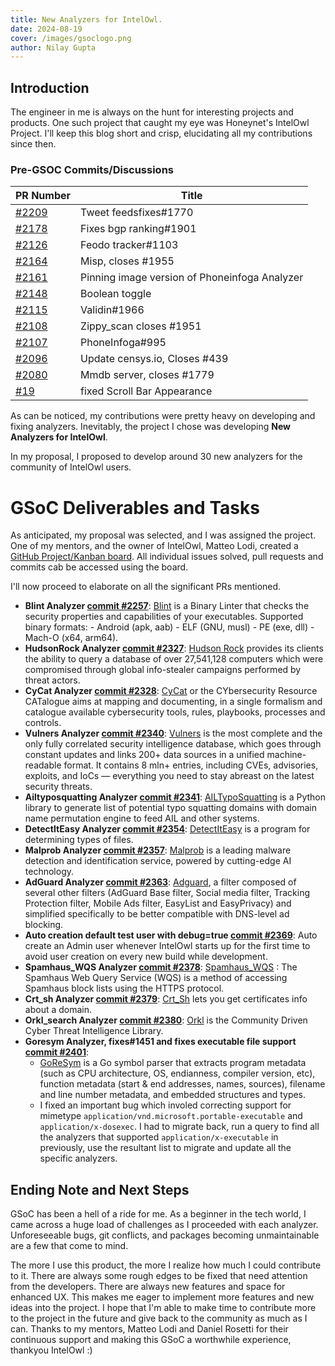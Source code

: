 ```yaml
---
title: New Analyzers for IntelOwl.
date: 2024-08-19
cover: /images/gsoclogo.png
author: Nilay Gupta
---
```


## Introduction

The engineer in me is always on the hunt for interesting projects and products. One such project that caught my eye was Honeynet's IntelOwl Project. I'll keep this blog short and crisp, elucidating all my contributions since then.

### Pre-GSOC Commits/Discussions

| PR Number | Title |
| --------- | ----- |
| [#2209](https://github.com/intelowlproject/IntelOwl/pull/2209) | Tweet feedsfixes#1770 |
| [#2178](https://github.com/intelowlproject/IntelOwl/pull/2178) | Fixes bgp ranking#1901 |
| [#2126](https://github.com/intelowlproject/IntelOwl/pull/2126) | Feodo tracker#1103 |
| [#2164](https://github.com/intelowlproject/IntelOwl/pull/2164) | Misp, closes #1955 |
| [#2161](https://github.com/intelowlproject/IntelOwl/pull/2161) | Pinning image version of Phoneinfoga Analyzer |
| [#2148](https://github.com/intelowlproject/IntelOwl/pull/2148) | Boolean toggle |
| [#2115](https://github.com/intelowlproject/IntelOwl/pull/2115) | Validin#1966 |
| [#2108](https://github.com/intelowlproject/IntelOwl/pull/2108) | Zippy_scan closes #1951 |
| [#2107](https://github.com/intelowlproject/IntelOwl/pull/2107) | PhoneInfoga#995 |
| [#2096](https://github.com/intelowlproject/IntelOwl/pull/2096) | Update censys.io, Closes #439 |
| [#2080](https://github.com/intelowlproject/IntelOwl/pull/2080) | Mmdb server, closes #1779 |
| [#19](https://github.com/intelowlproject/intelowlproject.github.io/pull/19) | fixed Scroll Bar Appearance |

As can be noticed, my contributions were pretty heavy on developing and fixing analyzers. Inevitably, the project I chose was developing **New Analyzers for IntelOwl**.

In my proposal, I proposed to develop around 30 new analyzers for the community of IntelOwl users.

# GSoC Deliverables and Tasks

As anticipated, my proposal was selected, and I was assigned the project. One of my mentors, and the owner of IntelOwl, Matteo Lodi, created a [GitHub Project/Kanban board](https://github.com/orgs/intelowlproject/projects/11/). All individual issues solved, pull requests and commits cab be accessed using the board. 

I'll now proceed to elaborate on all the significant PRs mentioned.

- **Blint Analyzer [commit #2257](https://github.com/intelowlproject/IntelOwl/pull/2257)**: 
[Blint](https://github.com/owasp-dep-scan/blint) is a Binary Linter that checks the security properties and capabilities of your executables. Supported binary formats: - Android (apk, aab) - ELF (GNU, musl) - PE (exe, dll) - Mach-O (x64, arm64). 
- **HudsonRock Analyzer [commit #2327](https://github.com/intelowlproject/IntelOwl/pull/2327)**:
[Hudson Rock](https://cavalier.hudsonrock.com/docs) provides its clients the ability to query a database of over 27,541,128 computers which were compromised through global info-stealer campaigns performed by threat actors.
- **CyCat Analyzer [commit #2328](https://github.com/intelowlproject/IntelOwl/pull/2328/)**:
[CyCat](https://cycat.org/) or the CYbersecurity Resource CATalogue aims at mapping and documenting, in a single formalism and catalogue available cybersecurity tools, rules, playbooks, processes and controls.
- **Vulners Analyzer [commit #2340](https://github.com/intelowlproject/IntelOwl/pull/2340)**:
[Vulners](vulners.com) is the most complete and the only fully correlated security intelligence database, which goes through constant updates and links 200+ data sources in a unified machine-readable format. It contains 8 mln+ entries, including CVEs, advisories, exploits, and IoCs — everything you need to stay abreast on the latest security threats.
- **Ailtyposquatting Analyzer [commit #2341](https://github.com/intelowlproject/IntelOwl/pull/2341)**:
[AILTypoSquatting](https://github.com/typosquatter/ail-typo-squatting) is a Python library to generate list of potential typo squatting domains with domain name permutation engine to feed AIL and other systems.
- **DetectItEasy Analyzer [commit #2354](https://github.com/intelowlproject/IntelOwl/pull/2354)**:
[DetectItEasy](https://github.com/horsicq/Detect-It-Easy) is a program for determining types of files.
- **Malprob Analyzer [commit #2357](https://github.com/intelowlproject/IntelOwl/pull/2357)**:
[Malprob](https://malprob.io/) is a leading malware detection and identification service, powered by cutting-edge AI technology.
- **AdGuard Analyzer [commit #2363](https://github.com/intelowlproject/IntelOwl/pull/2363)**:
[Adguard](https://github.com/AdguardTeam/AdguardSDNSFilter), a filter composed of several other filters (AdGuard Base filter, Social media filter, Tracking Protection filter, Mobile Ads filter, EasyList and EasyPrivacy) and simplified specifically to be better compatible with DNS-level ad blocking.
- **Auto creation default test user with debug=true [commit #2369](https://github.com/intelowlproject/IntelOwl/pull/2369)**:
Auto create an Admin user whenever IntelOwl starts up for the first time to avoid user creation on every new build while development.
- **Spamhaus_WQS Analyzer [commit #2378](https://github.com/intelowlproject/IntelOwl/pull/2378)**:
[Spamhaus_WQS](https://docs.spamhaus.com/datasets/docs/source/70-access-methods/web-query-service/000-intro.html) : The Spamhaus Web Query Service (WQS) is a method of accessing Spamhaus block lists using the HTTPS protocol.
- **Crt_sh Analyzer [commit #2379](https://github.com/intelowlproject/IntelOwl/pull/2379)**:
[Crt_Sh](https://crt.sh/) lets you get certificates info about a domain.    
- **Orkl_search Analyzer [commit #2380](https://github.com/intelowlproject/IntelOwl/pull/2380)**:
[Orkl](https://orkl.eu/) is the Community Driven Cyber Threat Intelligence Library.
- **Goresym Analyzer, fixes#1451 and fixes executable file support [commit #2401]()**: 
    - [GoReSym](https://github.com/mandiant/GoReSym) is a Go symbol parser that extracts program metadata (such as CPU architecture, OS, endianness, compiler version, etc), function metadata (start & end addresses, names, sources), filename and line number metadata, and embedded structures and types.
    - I fixed an important bug which involed correcting support for mimetype `application/vnd.microsoft.portable-executable` and `application/x-dosexec`. I had to migrate back, run a query to find all the analyzers that supported `application/x-executable` in previously, use the resultant list to migrate and update all the specific analyzers.



## Ending Note and Next Steps

GSoC has been a hell of a ride for me. As a beginner in the tech world, I came across a huge load of challenges as I proceeded with each analyzer. Unforeseeable bugs, git conflicts, and packages becoming unmaintainable are a few that come to mind. 

The more I use this product, the more I realize how much I could contribute to it. There are always some rough edges to be fixed that need attention from the developers. There are always new features and space for enhanced UX. This makes me eager to implement more features and new ideas into the project. I hope that I'm able to make time to contribute more to the project in the future and give back to the community as much as I can. 
Thanks to my mentors, Matteo Lodi and Daniel Rosetti for their continuous support and making this GSoC a worthwhile experience, thankyou IntelOwl :)